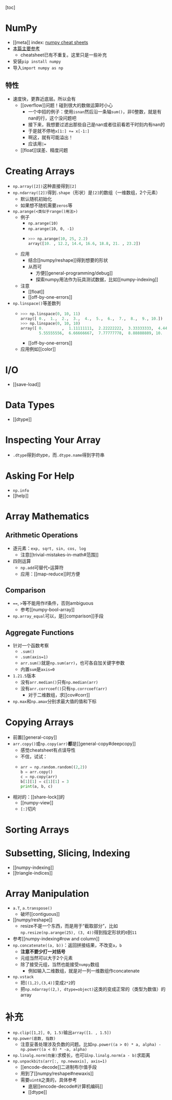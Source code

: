 [toc]

# NumPy
- [[meta]] index: [numpy cheat sheets](https://www.kaggle.com/getting-started/255139)
- [本篇主要参考](https://s3.amazonaws.com/assets.datacamp.com/blog_assets/Numpy_Python_Cheat_Sheet.pdf)
  - cheatsheet已有不重复。这里只是一些补充
- 安装`pip install numpy`
- 导入`import numpy as np`
## 特性
- 速度快，更靠近底层。所以会有
  - [[overflow]]问题！碰到很大的数做运算时小心
    - 一个中招的例子：使用`isnan`然后沿一条轴`sum()`，非0整数，就是有nan的行，这个没问题吧
    - 接下来，我想要过滤出那些自己是nan或者往前看若干时刻内有nan的
    - 于是就不停地`x[1:] += x[-1:]`
    - 啊这，就有可能溢出！
    - 应该用`|=`
  - [[float]]误差、精度问题
# Creating Arrays
- `np.array([2])`这种直接得到`[2]`
- `np.ndarray([2])`得到`.shape`（形状）是`[2]`的数组（一维数组，2个元素）
  - 默认随机初始化
  - 如果想不随机需要`zeros`等
- `np.arange(<类似于range()用法>)`
  - 例子
    - `np.arange(10)`
    - `np.arange(10, 0, -1)`
    - ```python
      >>> np.arange(10, 25, 2.2)
      array([10. , 12.2, 14.4, 16.6, 18.8, 21. , 23.2])
      ```
  - 应用
    - 结合[[numpy/reshape]]得到想要的形状
    - 从而可
      - 方便[[general-programming/debug]]
      - 探索numpy用法作为玩具测试数据，比如[[numpy-indexing]]
  - 注意
    - [[float]]
    - [[off-by-one-errors]]
- `np.linspace()`等差数列
  - ```python
    >>> np.linspace(0, 10, 11)
    array([ 0.,  1.,  2.,  3.,  4.,  5.,  6.,  7.,  8.,  9., 10.])
    >>> np.linspace(0, 10, 10) 
    array([ 0.        ,  1.11111111,  2.22222222,  3.33333333,  4.44444444,
            5.55555556,  6.66666667,  7.77777778,  8.88888889, 10.        ])
    ```
    - [[off-by-one-errors]]
  - 应用例如[[color]]
# I/O
- [[save-load]]
# Data Types
- [[dtype]]
# Inspecting Your Array
- `.dtype`得到dtype，而`.dtype.name`得到字符串
# Asking For Help
- `np.info`
- [[help]]
# Array Mathematics
## Arithmetic Operations
- 逐元素：`exp, sqrt, sin, cos, log`
  - 注意[[trivial-mistakes-in-math#范围]]
- 四则运算
  - `np.add`可替代`+`运算符
  - 应用：[[map-reduce]]时方便
## Comparison
- `==`, `>`等不能用作if条件，否则ambiguous
  - 参考[[numpy-bool-array]]
- `np.array_equal`可以，是[[comparison]]手段
## Aggregate Functions
- 针对一个函数考察
  - `.sum()`
  - `.sum(axis=1)`
  - `arr.sum()`就是`np.sum(arr)`，也可各自加关键字参数
  - 内置`sum`是`axis=0`
- `1.21.5`版本
  - 没有`arr.median()`只有`np.median(arr)`
  - 没有`arr.corrcoef()`只有`np.corrcoef(arr)`
    - 对于二维数组，求[[cov#corr]]
- `np.max`和`np.amax`分别求最大值的值和下标
# Copying Arrays
- 前置[[general-copy]]
- `arr.copy()`或`np.copy(arr)`**都**是[[general-copy#deepcopy]]
  - 感觉cheatsheet有点误导性
  - 不信，试试：
  - ```python
    arr = np.random.random((2,2))
    b = arr.copy()
    c = np.copy(arr)
    b[1][1] = c[1][1] = 3
    print(a, b, c)
    ```
- 相对的：[[share-lock]]的
  - [[numpy-view]]
  - `[:]`切片
# Sorting Arrays
# Subsetting, Slicing, Indexing
- [[numpy-indexing]]
- [[triangle-indices]]
# Array Manipulation
- `a.T`, `a.transpose()`
  - 破坏[[contiguous]]
- [[numpy/reshape]]
  - resize不是一个东西，而是用于“截取部分”，比如`np.resize(np.arange(25), (3, 4))`得到指定形状的`0`到`11`
- 参考[[numpy-indexing#row and column]]
- `np.concatenate((a, b))`：返回拼接结果，不改变`a`，`b`
  - **注意不要少打一对括号**
  - 元组当然可以大于2个元素
  - 除了接受元组，当然也能接受`numpy`数组
    - 例如输入二维数组，就是对一列一维数组作concatenate
- `np.vstack`
  - 把`[(1,2),(3,4)]`变成`2*2`的
  - 把`np.ndarray((2,), dtype=object)`这类的变成正常的（类型为数值）的array
# 补充
- `np.clip([1,2], 0, 1.5)`输出`array([1. , 1.5])`
- `np.power(底数, 指数)`
  - 注意妥善处理涉及负数的问题。比如`np.power((a > 0) * a, alpha) - np.power((a < 0) * -a, alpha)`
- `np.linalg.norm(向量)`求模长，也可以`np.linalg.norm(a - b)`求距离
- `np.unpackbits(arr[:, np.newaxis], axis=1)`
  - [[encode-decode]]二进制布尔值手段
  - 用到了[[numpy/reshape#newaxis]]
  - 需要`uint8`之类的，具体参考
    - 底层[[encode-decode#计算机编码]]
    - [[dtype]]